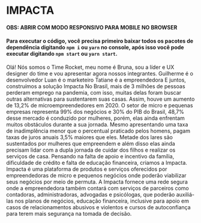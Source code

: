 # IMPACTA

#### OBS: ABRIR COM MODO RESPONSIVO PARA MOBILE NO BROWSER

#### Para executar o código, você precisa primeiro baixar todos os pacotes de dependência digitando `npm i` ou `yarn` no console, após isso você pode executar digitando `npm start` ou `yarn start`.


Olá! Nós somos o Time Rocket, meu nome é Bruna, sou a líder e UX designer do time e vou apresentar agora nossos integrantes.
Guilherme é o desenvolvedor
Luan é o marketeiro
Tatiane é a empreendedora
E juntos, construímos a solução Impacta
No Brasil, mais de 3 milhões de pessoas perderam emprego na pandemia, com isso, muitas delas foram buscar outras alternativas para sustentarem suas casas. Assim, houve um aumento de 13,2% de microempreendedores em 2020. O setor de micro e pequenas empresas representa 99% dos negócios e 30% do PIB do Brasil, 
48,7% desse mercado é conduzido por mulheres, porém, elas ainda enfrentam muitos obstáculos durante a sua jornada. Mesmo apresentando uma taxa de inadimplência menor que o percentual praticado pelos homens, pagam taxas de juros anuais 3,5% maiores que eles. Metade dos lares são sustentados por mulheres que empreendem e além disso elas ainda precisam lidar com a dupla jornada de cuidar dos filhos e realizar os serviços de casa. 
Pensando na falta de apoio e incentivo da família, dificuldade de crédito e falta de educação financeira, criamos a Impacta.
Impacta é uma plataforma de produtos e serviços oferecidos por empreendedoras de micro e pequenos negócios onde poderão viabilizar seus negócios por meio de permuta.  A Impacta fornece uma rede segura onde a empreendedora também contará com serviços de parceiros como contadoras, administradoras, advogadas e psicólogas, que poderão auxiliá-las nos planos de negócios, educação financeira, inclusive para apoio em casos de relacionamentos abusivos e violentos e cursos de autoconfiança para terem mais segurança na tomada de decisão.
